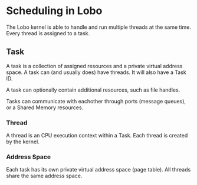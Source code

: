 # Scheduling in Lobo
The Lobo kernel is able to handle and run multiple threads at the same time. Every thread is assigned to a task.

## Task
A task is a collection of assigned resources and a private virtual address space.
A task can (and usually does) have threads. It will also have a Task ID.

A task can optionally contain additional resources, such as file handles.

Tasks can communicate with eachother through ports (message queues), or a Shared Memory resources.

### Thread
A thread is an CPU execution context within a Task. Each thread is created by the kernel.

### Address Space
Each task has its own private virtual address space (page table). All threads share the same address space.